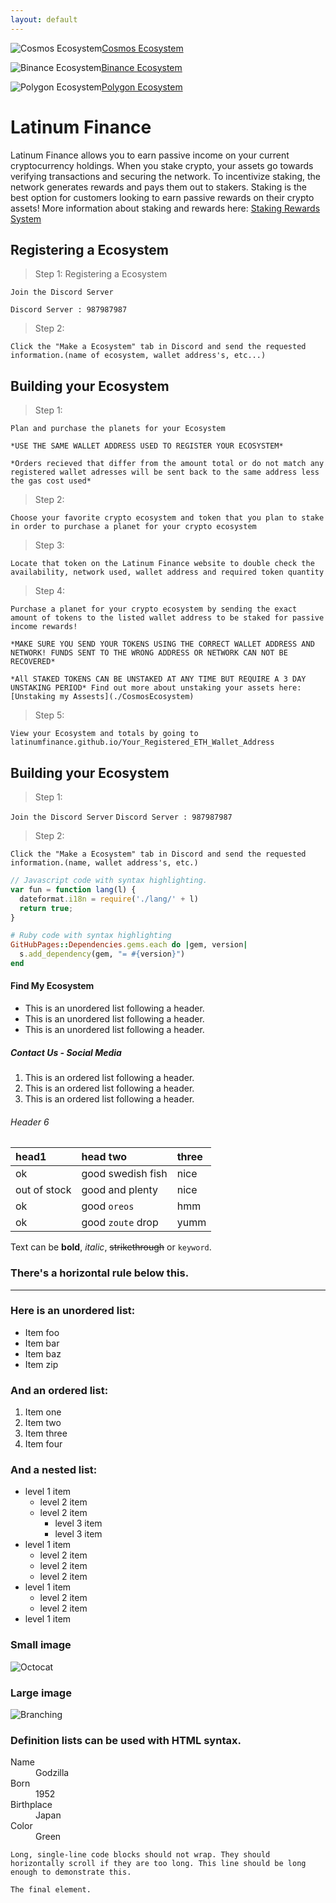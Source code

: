```yaml
---
layout: default
---
```


        
![Cosmos Ecosystem](https://latinumfinance.github.io/assets/images/cosmosecosystemicon2.png)[Cosmos Ecosystem](./CosmosEcosystem) 


![Binance Ecosystem](https://latinumfinance.github.io/assets/images/binanceecosystemicon2.png)[Binance Ecosystem](./CosmosEcosystem)


![Polygon Ecosystem](https://latinumfinance.github.io/assets/images/polygonicon.png)[Polygon Ecosystem](./CosmosEcosystem)


# Latinum Finance

Latinum Finance allows you to earn passive income on your current cryptocurrency holdings. When you stake crypto, your assets go towards verifying transactions
and  securing the network. To incentivize staking, the network generates rewards and pays them out to stakers. Staking is the best option for customers looking
to earn passive rewards on their crypto assets! More information about staking and rewards here: [Staking Rewards System](./CosmosEcosystem)  

## Registering a Ecosystem

> Step 1: Registering a Ecosystem
> 

`Join the Discord Server`

`Discord Server : 987987987`

>Step 2:
>

`Click the "Make a Ecosystem" tab in Discord and send the requested information.(name of ecosystem, wallet address's, etc...)` 

## Building your Ecosystem

>Step 1:
>

`Plan and purchase the planets for your Ecosystem` 

`*USE THE SAME WALLET ADDRESS USED TO REGISTER YOUR ECOSYSTEM*`

`*Orders recieved that differ from the amount total or do not match any registered wallet adresses will be sent back to the same address less the gas cost used*`

>Step 2:
>

`Choose your favorite crypto ecosystem and token that you plan to stake in order to purchase a planet for your crypto ecosystem`

>Step 3:
>

`Locate that token on the Latinum Finance website to double check the availability, network used, wallet address and required token quantity`

>Step 4:
>

`Purchase a planet for your crypto ecosystem by sending the exact amount of tokens to the listed wallet address to be staked for passive income rewards!`

`*MAKE SURE YOU SEND YOUR TOKENS USING THE CORRECT WALLET ADDRESS AND NETWORK! FUNDS SENT TO THE WRONG ADDRESS OR NETWORK CAN NOT BE RECOVERED*`

`*All STAKED TOKENS CAN BE UNSTAKED AT ANY TIME BUT REQUIRE A 3 DAY UNSTAKING PERIOD* Find out more about unstaking your assets here: [Unstaking my Assests](./CosmosEcosystem)` 

>Step 5:
>

`View your Ecosystem and totals by going to latinumfinance.github.io/Your_Registered_ETH_Wallet_Address`

## Building your Ecosystem

> Step 1:
> 

`Join the Discord Server`
`Discord Server : 987987987`

>Step 2:
>

`Click the "Make a Ecosystem" tab in Discord and send the requested information.(name, wallet address's, etc.)` 





```js
// Javascript code with syntax highlighting.
var fun = function lang(l) {
  dateformat.i18n = require('./lang/' + l)
  return true;
}
```

```ruby
# Ruby code with syntax highlighting
GitHubPages::Dependencies.gems.each do |gem, version|
  s.add_dependency(gem, "= #{version}")
end
```

#### Find My Ecosystem

*   This is an unordered list following a header.
*   This is an unordered list following a header.
*   This is an unordered list following a header.

##### Contact Us - Social Media

1.  This is an ordered list following a header.
2.  This is an ordered list following a header.
3.  This is an ordered list following a header.

###### Header 6

| head1        | head two          | three |
|:-------------|:------------------|:------|
| ok           | good swedish fish | nice  |
| out of stock | good and plenty   | nice  |
| ok           | good `oreos`      | hmm   |
| ok           | good `zoute` drop | yumm  |

Text can be **bold**, _italic_, ~~strikethrough~~ or `keyword`.

### There's a horizontal rule below this.

* * *

### Here is an unordered list:

*   Item foo
*   Item bar
*   Item baz
*   Item zip

### And an ordered list:

1.  Item one
1.  Item two
1.  Item three
1.  Item four

### And a nested list:

- level 1 item
  - level 2 item
  - level 2 item
    - level 3 item
    - level 3 item
- level 1 item
  - level 2 item
  - level 2 item
  - level 2 item
- level 1 item
  - level 2 item
  - level 2 item
- level 1 item

### Small image

![Octocat](https://github.githubassets.com/images/icons/emoji/octocat.png)

### Large image

![Branching](https://guides.github.com/activities/hello-world/branching.png)


### Definition lists can be used with HTML syntax.

<dl>
<dt>Name</dt>
<dd>Godzilla</dd>
<dt>Born</dt>
<dd>1952</dd>
<dt>Birthplace</dt>
<dd>Japan</dd>
<dt>Color</dt>
<dd>Green</dd>
</dl>

```
Long, single-line code blocks should not wrap. They should horizontally scroll if they are too long. This line should be long enough to demonstrate this.
```

```
The final element.
```
